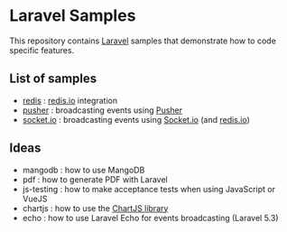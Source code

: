 # Laravel Samples

This repository contains [Laravel](https://www.laravel.com) samples that demonstrate how to code specific features.


## List of samples

- [redis](https://github.com/marfurt/laravel-samples/tree/master/redis) : [redis.io](http://redis.io) integration
- [pusher](https://github.com/marfurt/laravel-samples/tree/master/pusher) : broadcasting events using [Pusher](https://pusher.com)
- [socket.io](https://github.com/marfurt/laravel-samples/tree/master/socket.io) : broadcasting events using [Socket.io](https://socket.io) (and [redis.io](http://redis.io))


## Ideas

- mangodb : how to use MangoDB
- pdf : how to generate PDF with Laravel
- js-testing : how to make acceptance tests when using JavaScript or VueJS
- chartjs : how to use the [ChartJS library](http://www.chartjs.org)
- echo : how to use Laravel Echo for events broadcasting (Laravel 5.3)